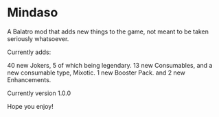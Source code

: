 # Mindaso
A Balatro mod that adds new things to the game, not meant to be taken seriously whatsoever.

Currently adds:

40 new Jokers, 5 of which being legendary.
13 new Consumables, and a new consumable type, Mixotic.
1 new Booster Pack.
and 2 new Enhancements.

Currently version 1.0.0

Hope you enjoy!
